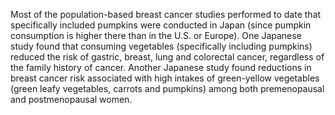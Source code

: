 

Most of the population-based breast cancer studies performed to date that specifically included pumpkins were conducted in Japan (since pumpkin consumption is higher there than in the U.S. or Europe). One Japanese study found that consuming vegetables (specifically including pumpkins) reduced the risk of gastric, breast, lung and colorectal cancer, regardless of the family history of cancer. Another Japanese study found reductions in breast cancer risk associated with high intakes of green-yellow vegetables (green leafy vegetables, carrots and pumpkins) among both premenopausal and postmenopausal women.

